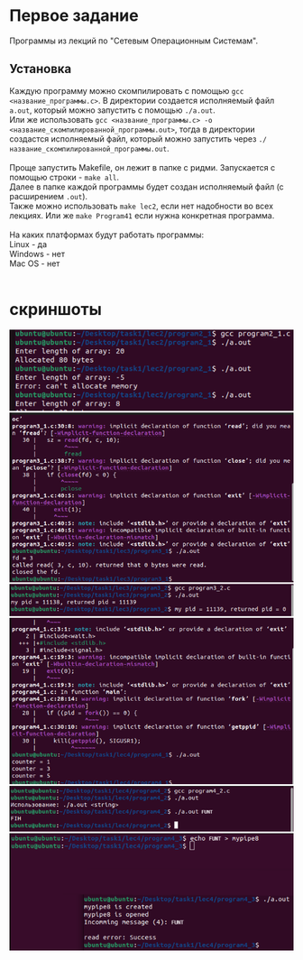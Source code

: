 # Первое задание 
Программы из лекций по "Сетевым Операционным Системам".
## Установка
Каждую программу можно скомпилировать с помощью `gcc <название_программы.c>`. В директории создается исполняемый файл `a.out`, который можно запустить с помощью `./a.out`. </br>
Или же использовать `gcc <название_программы.c> -o <название_скомпилированной_программы.out>`, тогда в директории создастся исполняемый файл, который можно запустить через `./название_скомпилированной_программы.out`.  </br> </br>
Проще запустить Makefile, он лежит в папке с ридми. Запускается с помощью строки - `make all`. </br>
Далее в папке каждой программы будет создан исполняемый файл (с расширением `.out`). </br>
Также можно использовать `make lec2`, если нет надобности во всех лекциях. Или же `make Program41` если нужна конкретная программа.</br></br>
На каких платформах будут работать программы:</br>
Linux - да</br>
Windows - нет</br>
Mac OS - нет</br></br>
# скриншоты
![01](IMAGE/programm2_1.png)
![02](IMAGE/programm3_1.png)
![03](IMAGE/programm3_2.png)
![04](IMAGE/programm4_1.png)
![05](IMAGE/programm4_2.png)
![06](IMAGE/programm4_3.png)
